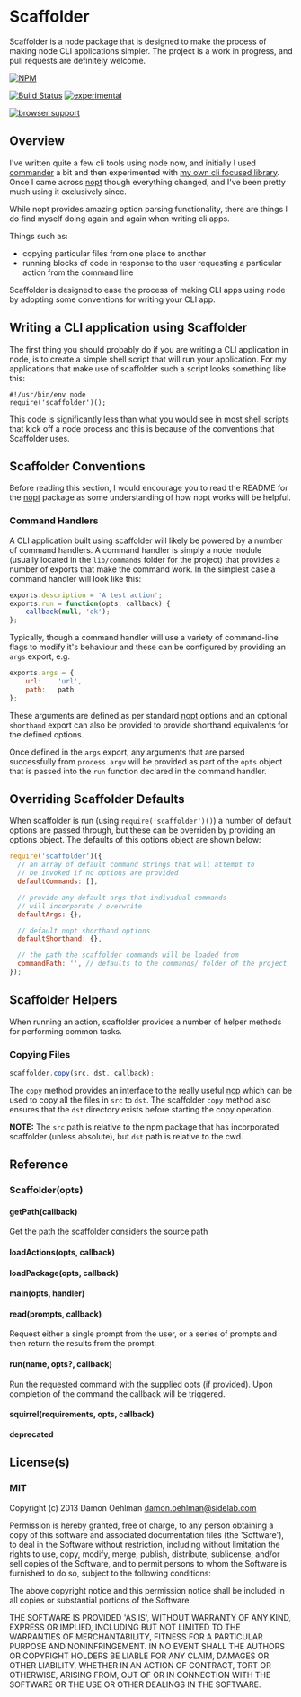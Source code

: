 # Scaffolder

Scaffolder is a node package that is designed to make the process of making
node CLI applications simpler.  The project is a work in
progress, and pull requests are definitely welcome.


[![NPM](https://nodei.co/npm/scaffolder.png)](https://nodei.co/npm/scaffolder/)

[![Build Status](https://travis-ci.org/DamonOehlman/scaffolder.png?branch=master)](https://travis-ci.org/DamonOehlman/scaffolder)
[![experimental](http://hughsk.github.io/stability-badges/dist/experimental.svg)](http://github.com/hughsk/stability-badges)

[![browser support](https://ci.testling.com/DamonOehlman/scaffolder.png)](https://ci.testling.com/DamonOehlman/scaffolder)


## Overview

I've written quite a few cli tools using node now, and initially I used
[commander](https://github.com/visionmedia/commander.js) a bit and then
experimented with
[my own cli focused library](https://github.com/DamonOehlman/climate).
Once I came across [nopt](https://github.com/isaacs/nopt) though everything
changed, and I've been pretty much using it exclusively since.

While nopt provides amazing option parsing functionality, there are things
I do find myself doing again and again when writing cli apps.


Things such as:

- copying particular files from one place to another
- running blocks of code in response to the user requesting a particular
  action from the command line

Scaffolder is designed to ease the process of making CLI apps using node
by adopting some conventions for writing your CLI app.

## Writing a CLI application using Scaffolder

The first thing you should probably do if you are writing a CLI application
in node, is to create a simple shell script that will run your application.
For my applications that make use of scaffolder such a script looks
something like this:

```
#!/usr/bin/env node
require('scaffolder')();
```

This code is significantly less than what you would see in most shell
scripts that kick off a node process and this is because of the
conventions that Scaffolder uses.

## Scaffolder Conventions

Before reading this section, I would encourage you to read the README
for the [nopt](https://github.com/isaacs/nopt) package as some understanding
of how nopt works will be helpful.

### Command Handlers

A CLI application built using scaffolder will likely be powered by a number
of command handlers.  A command handler is simply a node module (usually
located in the `lib/commands` folder for the project) that provides a
number of exports that make the command work.  In the simplest case a
command handler will look like this:

```js
exports.description = 'A test action';
exports.run = function(opts, callback) {
    callback(null, 'ok');
};
```

Typically, though a command handler will use a variety of command-line
flags to modify it's behaviour and these can be configured by providing
an `args` export, e.g.

```js
exports.args = {
    url:    'url',
    path:   path
};
```

These arguments are defined as per standard
[nopt](https://github.com/isaacs/nopt) options and an optional `shorthand`
export can also be provided to provide shorthand equivalents for the
defined options.

Once defined in the `args` export, any arguments that are parsed
successfully from `process.argv` will be provided as part of the `opts`
object that is passed into the `run` function declared in the command
handler.

## Overriding Scaffolder Defaults

When scaffolder is run (using `require('scaffolder')()`) a number of
default options are passed through, but these can be overriden by providing
an options object.  The defaults of this options object are shown below:

```js
require('scaffolder')({
  // an array of default command strings that will attempt to
  // be invoked if no options are provided
  defaultCommands: [],  

  // provide any default args that individual commands 
  // will incorporate / overwrite
  defaultArgs: {},

  // default nopt shorthand options 
  defaultShorthand: {},

  // the path the scaffolder commands will be loaded from
  commandPath: '', // defaults to the commands/ folder of the project
});
```

## Scaffolder Helpers

When running an action, scaffolder provides a number of helper methods
for performing common tasks.

### Copying Files

```js
scaffolder.copy(src, dst, callback);
```

The `copy` method provides an interface to the really useful
[ncp](https://github.com/AvianFlu/ncp) which can be used to copy all
the files in `src` to `dst`.  The scaffolder `copy` method also ensures
that the `dst` directory exists before starting the copy operation.

__NOTE:__ The `src` path is relative to the npm package that has
incorporated scaffolder (unless absolute), but `dst` path is relative
to the cwd.

## Reference

### Scaffolder(opts)

#### getPath(callback)

Get the path the scaffolder considers the source path

#### loadActions(opts, callback)

#### loadPackage(opts, callback)

#### main(opts, handler)

#### read(prompts, callback)

Request either a single prompt from the user, or a series of prompts and
then return the results from the prompt.

#### run(name, opts?, callback)

Run the requested command with the supplied opts (if provided).  Upon
completion of the command the callback will be triggered.

#### squirrel(requirements, opts, callback)

__deprecated__

## License(s)

### MIT

Copyright (c) 2013 Damon Oehlman <damon.oehlman@sidelab.com>

Permission is hereby granted, free of charge, to any person obtaining
a copy of this software and associated documentation files (the
'Software'), to deal in the Software without restriction, including
without limitation the rights to use, copy, modify, merge, publish,
distribute, sublicense, and/or sell copies of the Software, and to
permit persons to whom the Software is furnished to do so, subject to
the following conditions:

The above copyright notice and this permission notice shall be
included in all copies or substantial portions of the Software.

THE SOFTWARE IS PROVIDED 'AS IS', WITHOUT WARRANTY OF ANY KIND,
EXPRESS OR IMPLIED, INCLUDING BUT NOT LIMITED TO THE WARRANTIES OF
MERCHANTABILITY, FITNESS FOR A PARTICULAR PURPOSE AND NONINFRINGEMENT.
IN NO EVENT SHALL THE AUTHORS OR COPYRIGHT HOLDERS BE LIABLE FOR ANY
CLAIM, DAMAGES OR OTHER LIABILITY, WHETHER IN AN ACTION OF CONTRACT,
TORT OR OTHERWISE, ARISING FROM, OUT OF OR IN CONNECTION WITH THE
SOFTWARE OR THE USE OR OTHER DEALINGS IN THE SOFTWARE.
